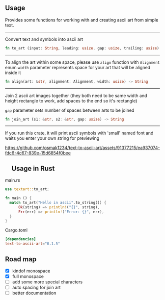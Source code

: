 ## Usage

Provides some functions for working with and creating ascii art from simple text.

---

Convert text and symbols into ascii art

```rust
fn to_art (input: String, leading: usize, gap: usize, trailing: usize) -> Result<String, String>
```

---

To align the art within some space, please use `align` function with `Alignment` enum
`width` parameter represents space for your art that will be aligned inside it

```rust
fn align(art: &str, alignment: Alignment, width: usize) -> String
```

---

Join 2 ascii art images together (they both need to be same width and height rectangle to work, add spaces to the end so it's rectangle)

`gap` parameter sets number of spaces between arts to be joined

```rust
fn join_art (s1: &str, s2: &str, gap: usize) -> String
```

---

If you run this crate, it will print ascii symbols with 'small' named font and waits you enter your own string
for previewing

https://github.com/osmak1234/text-to-ascii-art/assets/91377215/ea937074-fdc6-4c67-839e-15d6854f0bee

## <a href="#-usage-in-rust"><img src="https://rustacean.net/assets/rustacean-flat-noshadow.svg" width="16" height="16"></a> Usage in Rust

main.rs

```rust
use textart::to_art;

fn main () {
  match to_art("Hello in ascii".to_string()) {
      Ok(string) => println!("{}", string),
      Err(err) => println!("Error: {}", err),
  }
}
```

Cargo.toml

```toml
[dependencies]
text-to-ascii-art="0.1.5"
```

## Road map

- [x] kindof monospace
- [x] full monospace
- [ ] add some more special characters
- [ ] auto spacing for join art
- [ ] better documentation
